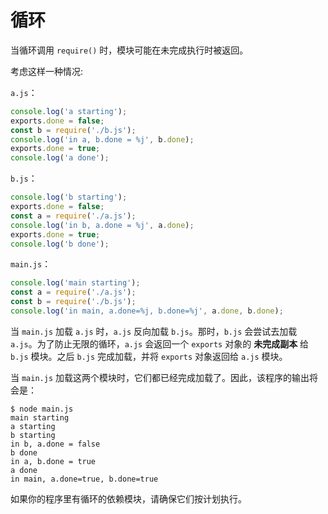 # 循环

当循环调用 `require()` 时，模块可能在未完成执行时被返回。

考虑这样一种情况:

`a.js`：

``` javascript
console.log('a starting');
exports.done = false;
const b = require('./b.js');
console.log('in a, b.done = %j', b.done);
exports.done = true;
console.log('a done');
```

`b.js`：

``` javascript
console.log('b starting');
exports.done = false;
const a = require('./a.js');
console.log('in b, a.done = %j', a.done);
exports.done = true;
console.log('b done');
```

`main.js`：

``` javascript
console.log('main starting');
const a = require('./a.js');
const b = require('./b.js');
console.log('in main, a.done=%j, b.done=%j', a.done, b.done);
```

当 `main.js` 加载 `a.js` 时，`a.js` 反向加载 `b.js`。那时，`b.js` 会尝试去加载 `a.js`。为了防止无限的循环，`a.js` 会返回一个 `exports` 对象的 **未完成副本** 给 `b.js` 模块。之后 `b.js` 完成加载，并将 `exports` 对象返回给 `a.js` 模块。

当 `main.js` 加载这两个模块时，它们都已经完成加载了。因此，该程序的输出将会是：

``` shell
$ node main.js
main starting
a starting
b starting
in b, a.done = false
b done
in a, b.done = true
a done
in main, a.done=true, b.done=true
```

如果你的程序里有循环的依赖模块，请确保它们按计划执行。